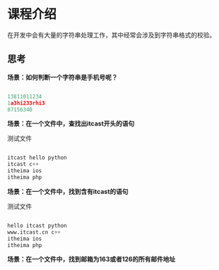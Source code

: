 # 课程介绍

在开发中会有大量的字符串处理工作，其中经常会涉及到字符串格式的校验。

## 思考

**场景：如何判断一个字符串是手机号呢？**

```python

13811011234
1a3hi233rhi3
87156340

```

**场景：在一个文件中，查找出itcast开头的语句**

测试文件

```python

itcast hello python
itcast c++
itheima ios
itheima php

```

**场景：在一个文件中，找到含有itcast的语句**

测试文件

```python

hello itcast python
www.itcast.cn c++
itheima ios
itheima php

```

**场景：在一个文件中，找到邮箱为163或者126的所有邮件地址**
